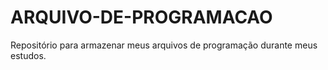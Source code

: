 # ARQUIVO-DE-PROGRAMACAO
Repositório para armazenar meus arquivos de programação durante meus estudos.
